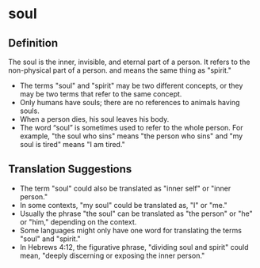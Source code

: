 # soul

## Definition

The soul is the inner, invisible, and eternal part of a person. It refers to the non-physical part of a person. and means the same thing as "spirit."

* The terms "soul" and "spirit" may be two different concepts, or they may be two terms that refer to the same concept.
* Only humans have souls; there are no references to animals having souls.
* When a person dies, his soul leaves his body.
* The word “soul” is sometimes used to refer to the whole person. For example, "the soul who sins" means "the person who sins" and "my soul is tired" means "I am tired."


## Translation Suggestions



* The term "soul" could also be translated as "inner self" or "inner person."
* In some contexts, "my soul" could be translated as, "I" or "me."
* Usually the phrase "the soul" can be translated as "the person" or "he" or "him," depending on the context.
* Some languages might only have one word for translating the terms "soul" and "spirit."
* In Hebrews 4:12, the figurative phrase, "dividing soul and spirit" could mean, "deeply discerning or exposing the inner person."